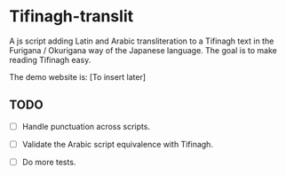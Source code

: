 # Tifinagh-translit

A js script adding Latin and Arabic transliteration to a Tifinagh text 
in the Furigana / Okurigana way of the Japanese language. 
The goal is to make reading Tifinagh easy. 

The demo website is: [To insert later]

## TODO
 - [ ] Handle punctuation across scripts. 
 - [ ] Validate the Arabic script equivalence with Tifinagh.
 - [ ] Do more tests.

